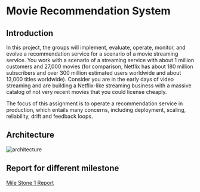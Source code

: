 # Movie Recommendation System
## Introduction
In this project, the groups will implement, evaluate, operate, monitor, and evolve a recommendation service for a scenario of a movie streaming service. You work with a scenario of a streaming service with about 1 million customers and 27,000 movies (for comparison, Netflix has about 180 million subscribers and over 300 million estimated users worldwide and about 13,000 titles worldwide). Consider you are in the early days of video streaming and are building a Netflix-like streaming business with a massive catalog of not very recent movies that you could license cheaply.

The focus of this assignment is to operate a recommendation service in production, which entails many concerns, including deployment, scaling, reliability, drift and feedback loops.
## Architecture
![architecture](architecture_final.png)

## Report for different milestone
[Mile Stone 1 Report](reports/11695_AI_Engineering_M1.pdf)
